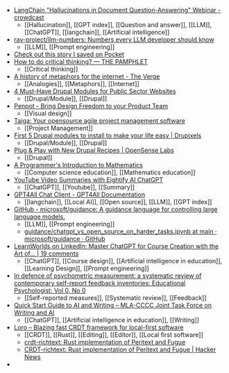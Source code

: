- [LangChain "Hallucinations in Document Question-Answering" Webinar - crowdcast](https://www.crowdcast.io/c/opfrf679279x)
	- [[Hallucination]], [[GPT index]], [[Question and answer]], [[LLM]], [[ChatGPT]], [[langchain]], [[Artificial intelligence]]
- [ray-project/llm-numbers: Numbers every LLM developer should know](https://github.com/ray-project/llm-numbers)
	- [[LLM]], [[Prompt engineering]]
- [Check out this story I saved on Pocket](https://www.crowdcast.io/c/opfrf679279x?utm_source=pocket_mylist)
- [How to do critical thinking? — THE PAMPHLET](https://www.the-pamphlet.com/articles/critical-theory)
	- [[Critical thinking]]
- [A history of metaphors for the internet - The Verge](https://www.theverge.com/2023/5/18/23728271/history-of-metaphors-for-the-internet)
	- [[Analogies]], [[Metaphors]], [[Internet]]
- [4 Must-Have Drupal Modules for Public Sector Websites](https://www.zyxware.com/article/6564/4-must-have-drupal-modules-for-public-sector-websites)
	- [[Drupal/Module]], [[Drupal]]
- [Penpot - Bring Design Freedom to your Product Team](https://penpot.app/)
	- [[Visual design]]
- [Taiga: Your opensource agile project management software](https://www.taiga.io/)
	- [[Project Management]]
- [First 5 Drupal modules to install to make your life easy | Drupixels](https://www.drupixels.com/blog/first-5-drupal-modules-install-make-your-life-easy)
	- [[Drupal/Module]], [[Drupal]]
- [Plug & Play with New Drupal Recipes | OpenSense Labs](https://opensenselabs.com/blog/articles/plug-play-new-drupal-recipes)
	- [[Drupal]]
- [A Programmer's Introduction to Mathematics](https://pimbook.org/index.html)
	- [[Computer science education]], [[Mathematics education]]
- [YouTube Video Summaries with Eightify AI ChatGPT](https://eightify.app/)
	- [[ChatGPT]], [[Youtube]], [[Summary]]
- [GPT4All Chat Client - GPT4All Documentation](https://docs.gpt4all.io/gpt4all_chat.html)
	- [[langchain]], [[Local AI]], [[Open source]], [[LLM]], [[GPT index]]
- [GitHub - microsoft/guidance: A guidance language for controlling large language models.](https://github.com/microsoft/guidance)
	- [[LLM]], [[Prompt engineering]]
	- [guidance/chatgpt_vs_open_source_on_harder_tasks.ipynb at main · microsoft/guidance · GitHub](https://github.com/microsoft/guidance/blob/main/notebooks/chatgpt_vs_open_source_on_harder_tasks.ipynb)
- [LearnWorlds on LinkedIn: Master ChatGPT for Course Creation with the Art of… | 19 comments](https://www.linkedin.com/video/live/urn:li:ugcPost:7064645913360613376/)
	- [[ChatGPT]], [[Course design]], [[Artificial intelligence in education]], [[Learning Design]], [[Prompt engineering]]
- [In defence of psychometric measurement: a systematic review of contemporary self-report feedback inventories: Educational Psychologist: Vol 0, No 0](https://www.tandfonline.com/doi/full/10.1080/00461520.2023.2208670)
	- [[Self-reported measures]], [[Systematic review]], [[Feedback]]
- [Quick Start Guide to AI and Writing – MLA-CCCC Joint Task Force on Writing and AI](https://aiandwriting.hcommons.org/resources/)
	- [[ChatGPT]], [[Artificial intelligence in education]], [[Writing]]
- [Loro – Blazing fast CRDT framework for local-first software](https://www.loro.dev/)
	- [[CRDT]], [[Rust]], [[Editing]], [[Editor]], [[Local first software]]
	- [crdt-richtext: Rust implementation of Peritext and Fugue](https://loro-dev.notion.site/crdt-richtext-Rust-implementation-of-Peritext-and-Fugue-c49ef2a411c0404196170ac8daf066c0)
	- [CRDT-richtext: Rust implementation of Peritext and Fugue | Hacker News](https://news.ycombinator.com/item?id=35988046)
-